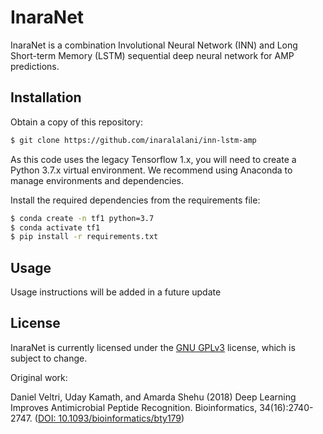 # InaraNet

InaraNet is a combination Involutional Neural Network (INN) and Long Short-term Memory (LSTM) sequential deep neural network for AMP predictions.

## Installation

Obtain a copy of this repository:

```bash
$ git clone https://github.com/inaralalani/inn-lstm-amp
```

As this code uses the legacy Tensorflow 1.x, you will need to create a Python 3.7.x virtual environment. We recommend using Anaconda to manage environments and dependencies.

Install the required dependencies from the requirements file:

```bash
$ conda create -n tf1 python=3.7
$ conda activate tf1
$ pip install -r requirements.txt
```

## Usage

Usage instructions will be added in a future update

## License

InaraNet is currently licensed under the [GNU GPLv3](https://github.com/inaralalani/inn-lstm-amp/LICENSE) license, which is subject to change.

Original work:

Daniel Veltri, Uday Kamath, and Amarda Shehu (2018) Deep Learning Improves Antimicrobial Peptide Recognition. Bioinformatics, 34(16):2740-2747. ([DOI: 10.1093/bioinformatics/bty179](https://doi.org/10.1093/bioinformatics/bty179))